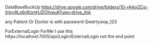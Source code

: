 DataBaseBuckUp https://drive.google.com/drive/folders/1G-rA4ojZCq-tHxy9Ls6nRzmHJDOtyeuA?usp=drive_link

any Patient Or Doctor is with password Qwertyuiop_123

ForExternalLogin ForMe I use this https://localhost:7005/api/Login/ExternalLogin   not the end point 

